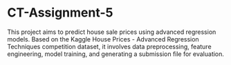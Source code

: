 # CT-Assignment-5
This project aims to predict house sale prices using advanced regression models. Based on the Kaggle House Prices - Advanced Regression Techniques competition dataset, it involves data preprocessing, feature engineering, model training, and generating a submission file for evaluation.
